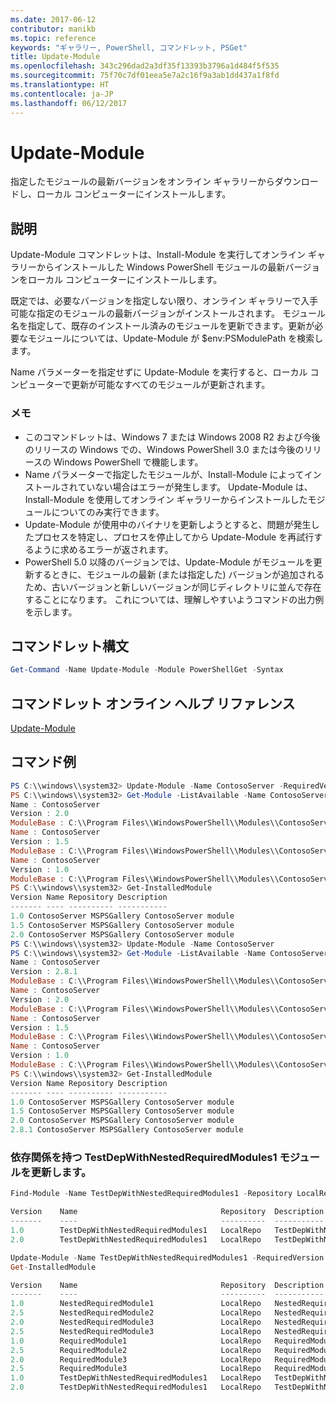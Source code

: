 ```yaml
---
ms.date: 2017-06-12
contributor: manikb
ms.topic: reference
keywords: "ギャラリー, PowerShell, コマンドレット, PSGet"
title: Update-Module
ms.openlocfilehash: 343c296dad2a3df35f13393b3796a1d484f5f535
ms.sourcegitcommit: 75f70c7df01eea5e7a2c16f9a3ab1dd437a1f8fd
ms.translationtype: HT
ms.contentlocale: ja-JP
ms.lasthandoff: 06/12/2017
---
```

# <a name="update-module"></a>Update-Module

指定したモジュールの最新バージョンをオンライン ギャラリーからダウンロードし、ローカル コンピューターにインストールします。

## <a name="description"></a>説明

Update-Module コマンドレットは、Install-Module を実行してオンライン ギャラリーからインストールした Windows PowerShell モジュールの最新バージョンをローカル コンピューターにインストールします。

既定では、必要なバージョンを指定しない限り、オンライン ギャラリーで入手可能な指定のモジュールの最新バージョンがインストールされます。 モジュール名を指定して、既存のインストール済みのモジュールを更新できます。更新が必要なモジュールについては、Update-Module が $env:PSModulePath を検索します。

Name パラメーターを指定せずに Update-Module を実行すると、ローカル コンピューターで更新が可能なすべてのモジュールが更新されます。

### <a name="notes"></a>メモ

- このコマンドレットは、Windows 7 または Windows 2008 R2 および今後のリリースの Windows での、Windows PowerShell 3.0 または今後のリリースの Windows PowerShell で機能します。
- Name パラメーターで指定したモジュールが、Install-Module によってインストールされていない場合はエラーが発生します。 Update-Module は、Install-Module を使用してオンライン ギャラリーからインストールしたモジュールについてのみ実行できます。
- Update-Module が使用中のバイナリを更新しようとすると、問題が発生したプロセスを特定し、プロセスを停止してから Update-Module を再試行するように求めるエラーが返されます。
- PowerShell 5.0 以降のバージョンでは、Update-Module がモジュールを更新するときに、モジュールの最新 (または指定した) バージョンが追加されるため、古いバージョンと新しいバージョンが同じディレクトリに並んで存在することになります。 これについては、理解しやすいようコマンドの出力例を示します。


## <a name="cmdlet-syntax"></a>コマンドレット構文
```powershell
Get-Command -Name Update-Module -Module PowerShellGet -Syntax
```

## <a name="cmdlet-online-help-reference"></a>コマンドレット オンライン ヘルプ リファレンス

[Update-Module](http://go.microsoft.com/fwlink/?LinkID=398576)


## <a name="example-commands"></a>コマンド例

```powershell
PS C:\\windows\\system32> Update-Module -Name ContosoServer -RequiredVersion 1.5
PS C:\\windows\\system32> Get-Module -ListAvailable -Name ContosoServer | Format-List Name,Version,ModuleBase
Name : ContosoServer
Version : 2.0
ModuleBase : C:\\Program Files\\WindowsPowerShell\\Modules\\ContosoServer\\2.0
Name : ContosoServer
Version : 1.5
ModuleBase : C:\\Program Files\\WindowsPowerShell\\Modules\\ContosoServer\\1.5
Name : ContosoServer
Version : 1.0
ModuleBase : C:\\Program Files\\WindowsPowerShell\\Modules\\ContosoServer\\1.0
PS C:\\windows\\system32> Get-InstalledModule
Version Name Repository Description
------- ---- ---------- -----------
1.0 ContosoServer MSPSGallery ContosoServer module
1.5 ContosoServer MSPSGallery ContosoServer module
2.0 ContosoServer MSPSGallery ContosoServer module
PS C:\\windows\\system32> Update-Module -Name ContosoServer
PS C:\\windows\\system32> Get-Module -ListAvailable -Name ContosoServer | Format-List Name,Version,ModuleBase
Name : ContosoServer
Version : 2.8.1
ModuleBase : C:\\Program Files\\WindowsPowerShell\\Modules\\ContosoServer\\2.8.1
Name : ContosoServer
Version : 2.0
ModuleBase : C:\\Program Files\\WindowsPowerShell\\Modules\\ContosoServer\\2.0
Name : ContosoServer
Version : 1.5
ModuleBase : C:\\Program Files\\WindowsPowerShell\\Modules\\ContosoServer\\1.5
Name : ContosoServer
Version : 1.0
ModuleBase : C:\\Program Files\\WindowsPowerShell\\Modules\\ContosoServer\\1.0
PS C:\\windows\\system32> Get-InstalledModule
Version Name Repository Description
------- ---- ---------- -----------
1.0 ContosoServer MSPSGallery ContosoServer module
1.5 ContosoServer MSPSGallery ContosoServer module
2.0 ContosoServer MSPSGallery ContosoServer module
2.8.1 ContosoServer MSPSGallery ContosoServer module
```


###  <a name="update-the-testdepwithnestedrequiredmodules1-module-with-dependencies"></a>依存関係を持つ TestDepWithNestedRequiredModules1 モジュールを更新します。
```powershell
Find-Module -Name TestDepWithNestedRequiredModules1 -Repository LocalRepo -AllVersions

Version    Name                                Repository  Description
-------    ----                                ----------  -----------
1.0        TestDepWithNestedRequiredModules1   LocalRepo   TestDepWithNestedRequiredModules1 module
2.0        TestDepWithNestedRequiredModules1   LocalRepo   TestDepWithNestedRequiredModules1 module

Update-Module -Name TestDepWithNestedRequiredModules1 -RequiredVersion 2.0
Get-InstalledModule

Version    Name                                Repository  Description
-------    ----                                ----------  -----------
1.0        NestedRequiredModule1               LocalRepo   NestedRequiredModule1 module
2.5        NestedRequiredModule2               LocalRepo   NestedRequiredModule2 module
2.0        NestedRequiredModule3               LocalRepo   NestedRequiredModule3 module
2.5        NestedRequiredModule3               LocalRepo   NestedRequiredModule3 module
1.0        RequiredModule1                     LocalRepo   RequiredModule1 module
2.5        RequiredModule2                     LocalRepo   RequiredModule2 module
2.0        RequiredModule3                     LocalRepo   RequiredModule3 module
2.5        RequiredModule3                     LocalRepo   RequiredModule3 module
1.0        TestDepWithNestedRequiredModules1   LocalRepo   TestDepWithNestedRequiredModules1 module
2.0        TestDepWithNestedRequiredModules1   LocalRepo   TestDepWithNestedRequiredModules1 module
```


